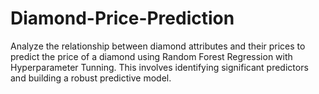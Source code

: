 # Diamond-Price-Prediction
Analyze the relationship between diamond attributes and their prices to predict the price of a diamond using Random Forest Regression with Hyperparameter Tunning. This involves identifying significant predictors and building a robust predictive model.
